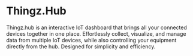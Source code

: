 # Thingz.Hub
Thingz.hub is an interactive IoT dashboard that brings all your connected devices together in one place. Effortlessly collect, visualize, and manage data from multiple IoT devices, while also controlling your equipment directly from the hub. Designed for simplicity and efficiency.
